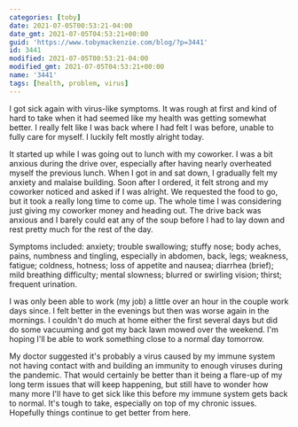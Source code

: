 ```yaml
---
categories: [toby]
date: 2021-07-05T00:53:21-04:00
date_gmt: 2021-07-05T04:53:21+00:00
guid: 'https://www.tobymackenzie.com/blog/?p=3441'
id: 3441
modified: 2021-07-05T00:53:21-04:00
modified_gmt: 2021-07-05T04:53:21+00:00
name: '3441'
tags: [health, problem, virus]
---
```


I got sick again with virus-like symptoms.<!--more-->  It was rough at first and kind of hard to take when it had seemed like my health was getting somewhat better.  I really felt like I was back where I had felt I was before, unable to fully care for myself.  I luckily felt mostly alright today.

It started up while I was going out to lunch with my coworker.  I was a bit anxious during the drive over, especially after having nearly overheated myself the previous lunch.  When I got in and sat down, I gradually felt my anxiety and malaise building.  Soon after I ordered, it felt strong and my coworker noticed and asked if I was alright.  We requested the food to go, but it took a really long time to come up.  The whole time I was considering just giving my coworker money and heading out.  The drive back was anxious and I barely could eat any of the soup before I had to lay down and rest pretty much for the rest of the day.

Symptoms included: anxiety; trouble swallowing; stuffy nose; body aches, pains, numbness and tingling, especially in abdomen, back, legs; weakness, fatigue; coldness, hotness; loss of appetite and nausea; diarrhea (brief); mild breathing difficulty; mental slowness; blurred or swirling vision; thirst; frequent urination.

I was only been able to work (my job) a little over an hour in the couple work days since.  I felt better in the evenings but then was worse again in the mornings.  I couldn't do much at home either the first several days but did do some vacuuming and got my back lawn mowed over the weekend.  I'm hoping I'll be able to work something close to a normal day tomorrow.

My doctor suggested it's probably a virus caused by my immune system not having contact with and building an immunity to enough viruses during the pandemic.  That would certainly be better than it being a flare-up of my long term issues that will keep happening, but still have to wonder how many more I'll have to get sick like this before my immune system gets back to normal.  It's tough to take, especially on top of my chronic issues.  Hopefully things continue to get better from here.
